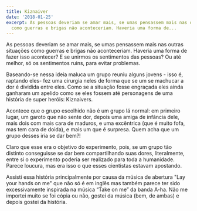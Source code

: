 ```yaml
---
title: Kiznaiver
date: '2018-01-25'
excerpt: As pessoas deveriam se amar mais, se umas pensassem mais nas outras situações
  como guerras e brigas não aconteceriam. Haveria uma forma de...
---
```




As pessoas deveriam se amar mais, se umas pensassem mais nas outras situações como guerras e brigas não aconteceriam. Haveria uma forma de fazer isso acontecer? E se unirmos os sentimentos das pessoas? Ou até melhor, só os sentimentos ruins, para evitar problemas.

Baseando-se nessa ideia maluca um grupo reuniu alguns jovens - isso é, raptando eles- fez uma cirurgia neles de forma que se um se machucar a dor é dividida entre eles. Como se a situação fosse engraçada eles ainda ganharam um apelido como se eles fossem até personagens de uma história de super heróis: Kiznaivers.

Acontece que o grupo escolhido não é um grupo lá normal: em primeiro lugar, um garoto que não sente dor, depois uma amiga de infância dele, mais dois com mais cara de maduros, e uma excêntrica (que é muito fofa, mas tem cara de doida), e mais um que é surpresa. Quem acha que um grupo desses iria se dar bem?!

Claro que esse era o objetivo do experimento, pois, se um grupo tão distinto conseguisse se dar bem compartilhando suas dores, literalmente, entre si o experimento poderia ser realizado para toda a humanidade. Parece loucura, mas era isso o que esses cientistas estavam apostando.

Assisti essa história principalmente por causa da música de abertura "Lay your hands on me" que não só é em inglês mas também parece ter sido excessivamente inspirada na música “Take on me” da banda A-ha. Não me importei muito se foi cópia ou não, gostei da música (bem, de ambas) e depois gostei da história.